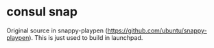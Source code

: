 # consul snap

Original source in snappy-playpen (https://github.com/ubuntu/snappy-playpen).
This is just used to build in launchpad.
